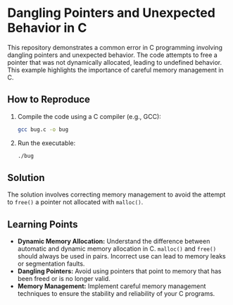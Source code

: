 # Dangling Pointers and Unexpected Behavior in C

This repository demonstrates a common error in C programming involving dangling pointers and unexpected behavior.  The code attempts to free a pointer that was not dynamically allocated, leading to undefined behavior. This example highlights the importance of careful memory management in C.

## How to Reproduce

1. Compile the code using a C compiler (e.g., GCC):
   ```bash
   gcc bug.c -o bug
   ```
2. Run the executable:
   ```bash
   ./bug
   ```

## Solution

The solution involves correcting memory management to avoid the attempt to `free()` a pointer not allocated with `malloc()`.

## Learning Points

* **Dynamic Memory Allocation:** Understand the difference between automatic and dynamic memory allocation in C.  `malloc()` and `free()` should always be used in pairs.  Incorrect use can lead to memory leaks or segmentation faults.
* **Dangling Pointers:** Avoid using pointers that point to memory that has been freed or is no longer valid.
* **Memory Management:** Implement careful memory management techniques to ensure the stability and reliability of your C programs.